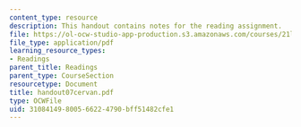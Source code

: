 ```yaml
---
content_type: resource
description: This handout contains notes for the reading assignment.
file: https://ol-ocw-studio-app-production.s3.amazonaws.com/courses/21l-012-forms-of-western-narrative-spring-2004/31084149800566224790bff51482cfe1_handout07cervan.pdf
file_type: application/pdf
learning_resource_types:
- Readings
parent_title: Readings
parent_type: CourseSection
resourcetype: Document
title: handout07cervan.pdf
type: OCWFile
uid: 31084149-8005-6622-4790-bff51482cfe1
---
```

